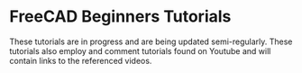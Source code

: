 # FreeCAD Beginners Tutorials

These tutorials are in progress and are being updated semi-regularly.
These tutorials also employ and comment tutorials found on Youtube and will contain links to the referenced videos.
